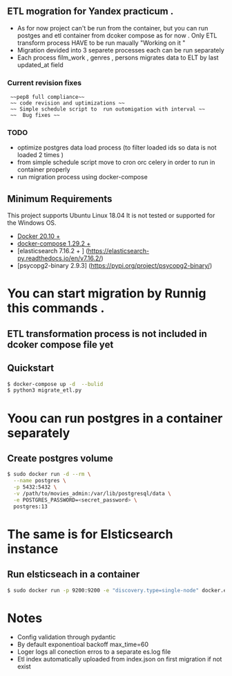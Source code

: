 ## ETL mogration for Yandex practicum .

- As for now project can't be run from the container,
     but you can run postges and etl container from dcoker compose as for now . Only ETL transform process HAVE to be run maually  "Working on it "   
- Migration devided into 3 separete processes each can be run separately
- Each process film_work , genres , persons  migrates data to ELT by last updated_at field 
### Current revision fixes 
     ~~pep8 full compliance~~
     ~~ code revision and uptimizations ~~ 
     ~~ Simple schedule script to  run outomigation with interval ~~ 
     ~~  Bug fixes ~~ 
### TODO
  - optimize postgres data load process (to filter loaded ids so data is not loaded 2 times  )
  - from simple schedule script move to cron orc celery in order to run in container properly
  - run migration process using docker-compose


## Minimum Requirements
This project supports Ubuntu Linux 18.04  It is not tested or supported for the Windows OS.

- [Docker 20.10 +](https://docs.docker.com/)
- [docker-compose  1.29.2 + ](https://docs.docker.com/compose/)
- [elasticsearch 7.16.2 + ]  (https://elasticsearch-py.readthedocs.io/en/v7.16.2/)
- [psycopg2-binary 2.9.3]  (https://pypi.org/project/psycopg2-binary/)


 # You can start migration by Runnig this commands . 
 ## ETL transformation process is not included in dcoker compose file yet 
## Quickstart

```bash
$ docker-compose up -d  --bulid 
$ python3 migrate_etl.py


```
# Yoou  can run postgres in a container separately
## Create postgres volume
```bash
$ sudo docker run -d --rm \
  --name postgres \
  -p 5432:5432 \
  -v /path/to/movies_admin:/var/lib/postgresql/data \
  -e POSTGRES_PASSWORD=<secret_password> \
  postgres:13 


```
#  The same is for Elsticsearch instance
## Run elsticseach in a container
```bash
$ sudo docker run -p 9200:9200 -e "discovery.type=single-node" docker.elastic.co/elasticsearch/elasticsearch:7.7.0 ^C

```
# Notes 
- Config validation through pydantic 
- By default exponentioal backoff max_time=60  
- Loger logs all conection erros to  a separate es.log file 
- Etl index automatically uploaded from index.json on first migration if not exist
